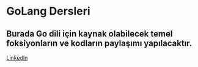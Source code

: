 # GoLang Dersleri

## Burada Go dili için kaynak olabilecek temel foksiyonların ve kodların paylaşımı yapılacaktır.


[LinkedIn](https://tr.linkedin.com/in/mervanerdem)
